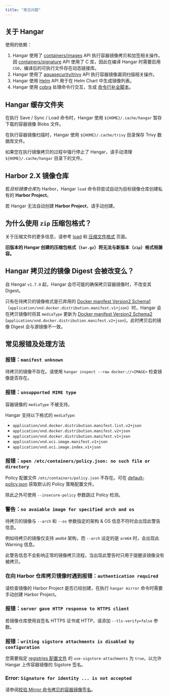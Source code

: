 ```yaml
---
title: "常见问题"
---
```


## 关于 Hangar

使用的依赖：

1. Hangar 使用了 [containers/images](https://github.com/containers/image) API 执行容器镜像拷贝和加签相关操作。<br />
    因 [containers/signature](https://github.com/containers/signature) API 使用了 C 库，因此在编译 Hangar 时需要启用 `CGO`，编译后的可执行文件存在动态链接库。
1. Hangar 使用了 [aquasecurity/trivy](https://github.com/aquasecurity/trivy) API 执行容器镜像漏洞扫描相关操作。<br />
1. Hangar 使用 [Helm](https://github.com/helm/helm) API 用于在 Helm Chart 中生成镜像列表。
1. Hangar 使用 [cobra](https://github.com/spf13/cobra) 处理命令行交互，生成 [命令行补全脚本](/docs/v1.8/advanced/completion)。

## Hangar 缓存文件夹

在执行 Save / Sync / Load 命令时，Hangar 使用 `${HOME}/.cache/hangar` 暂存下载的容器镜像 Blobs 文件。

在执行容器镜像扫描时，Hangar 使用 `${HOME}/.cache/trivy` 目录保存 Trivy 数据库文件。

如果您在执行镜像拷贝的过程中强行停止了 Hangar，请手动清理 `${HOME}/.cache/hangar` 目录下的文件。

## Harbor 2.X 镜像仓库

若*目标镜像仓库*为 Harbor，Hangar `load` 命令将尝试自动为目标镜像仓库创建私有的 **Harbor Project**。

若 Hangar 无法自动创建 **Harbor Project**，请手动创建。

## 为什么使用 `zip` 压缩包格式？

关于压缩文件的更多信息，请参考 [load](/docs/v1.8/load/load) 和 [压缩文件格式](/docs/v1.8/archive/specification) 页面。

**旧版本的 Hangar 创建的压缩包格式（`tar.gz`）将无法与新版本（`zip`）格式相兼容。**

## Hangar 拷贝过的镜像 Digest 会被改变么？

自 Hangar `v1.7.0` 起，Hangar 会尽可能的确保拷贝容器镜像时，不改变其 Digest。

只有在待拷贝的镜像格式是已弃用的 [Docker manifest Version2 Schema1](https://distribution.github.io/distribution/spec/deprecated-schema-v1/)（`application/vnd.docker.distribution.manifest.v1+json`）时，Hangar 会在拷贝镜像时将其 `mediaType` 更新为 [Docker manifest Version2 Schema2](https://distribution.github.io/distribution/spec/manifest-v2-2/) (`application/vnd.docker.distribution.manifest.v2+json`)，此时拷贝后的镜像 Digest 会与源镜像不一致。

## 常见报错及处理方法

### 报错：`manifest unknown`

待拷贝的镜像不存在。请使用 `hangar inspect --raw docker://<IMAGE>` 检查镜像是否存在。

### 报错：`unsupported MIME type`

容器镜像的 `mediaType` 不被支持。

Hangar 支持以下格式的 `mediaType`:

- `application/vnd.docker.distribution.manifest.list.v2+json`
- `application/vnd.docker.distribution.manifest.v2+json`
- `application/vnd.docker.distribution.manifest.v1+json`
- `application/vnd.oci.image.manifest.v1+json`
- `application/vnd.oci.image.index.v1+json`

### 报错：`open /etc/containers/policy.json: no such file or directory`

Policy 配置文件 `/etc/containers/policy.json` 不存在。可在 [default-policy.json](https://github.com/cnrancher/hangar/blob/main/package/default-policy.json) 获取默认的 Policy 策略配置文件。

除此之外可使用 `--insecure-policy` 参数跳过 Policy 检测。

### 警告：`no avaiable image for specified arch and os`

待拷贝的镜像与 `--arch` 和 `--os` 参数指定的架构 & OS 信息不符时会出现此警告信息。

例如待拷贝的镜像仅支持 `amd64` 架构，而 `--arch` 设定的是 `arm64` 时，会出现此 Warning 信息。

此警告信息不会影响正常的镜像拷贝流程，当出现此警告时只用于提醒该镜像没有被拷贝。

### 在向 Harbor 仓库拷贝镜像时遇到报错：`authentication required`

请检查镜像的 Harbor Project 是否已经创建，在执行 `hangar mirror` 命令时需要手动创建 Harbor Project。

### 报错：`server gave HTTP response to HTTPS client`

若镜像仓库使用自签名 HTTPS 证书或 HTTP，请添加 `--tls-verify=false` 参数。

### 报错：`writing sigstore attachments is disabled by configuration`

您需要指定 [registries 配置文件](https://github.com/containers/image/blob/main/docs/containers-registries.d.5.md#individual-configuration-sections) 的 `use-sigstore-attachments` 为 `true`，以允许 Hangar 上传容器镜像的 Sigstore 签名。

### Error: `Signature for identity ... is not accepted`

请参阅[校验 Mirror 命令拷贝的容器镜像签名](/docs/v1.8/sign/validate#校验-mirror-命令拷贝的容器镜像签名)。
